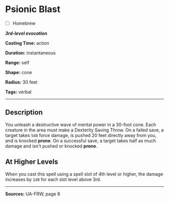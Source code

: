 # Psionic Blast

- [ ] Homebrew

***3rd-level evocation***

**Casting Time:** action

**Duration:** instantaneous

**Range:** self

**Shape:** cone

**Radius:** 30 feet

**Tags:** verbal

---

## Description
You unleash a destructive wave of mental power in a 30-foot cone.
Each creature in the area must make a Dexterity Saving Throw.
On a failed save, a target takes `5d8` force damage, is pushed 20 feet directly away from you, and is knocked **prone**.
On a successful save, a target takes half as much damage and isn't pushed or knocked **prone**.

## At Higher Levels
When you cast this spell using a spell slot of 4th level or higher, the damage increases by `1d8` for each slot level above 3rd.

---

**Sources:** UA-FRW, page 8
